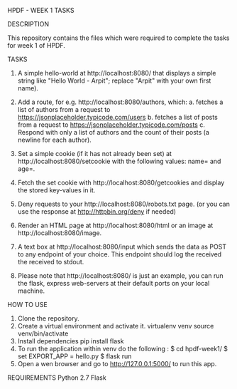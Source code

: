 HPDF - WEEK 1 TASKS

DESCRIPTION

This repository contains the files which were required to complete the tasks for week 1 of HPDF.

TASKS

1. A simple hello-world at http://localhost:8080/ that displays a simple string like "Hello World - Arpit"; replace "Arpit" with your own first name).

2. Add a route, for e.g. http://localhost:8080/authors, which:
	a. fetches a list of authors from a request to https://jsonplaceholder.typicode.com/users
	b. fetches a list of posts from a request to https://jsonplaceholder.typicode.com/posts
	c. Respond with only a list of authors and the count of their posts (a newline for each author).

3. Set a simple cookie (if it has not already been set) at http://localhost:8080/setcookie with the following values: name=<your-first-name> and age=<your-age>.

4. Fetch the set cookie with http://localhost:8080/getcookies and display the stored key-values in it.

5. Deny requests to your http://localhost:8080/robots.txt page. (or you can use the response at http://httpbin.org/deny if needed)

6. Render an HTML page at http://localhost:8080/html or an image at http://localhost:8080/image.

7. A text box at http://localhost:8080/input which sends the data as POST to any endpoint of your choice. This endpoint should log the received the received to stdout.
	
8. Please note that http://localhost:8080/ is just an example, you can run the flask, express web-servers at their default ports on your local machine. 

HOW TO USE

1. Clone the repository. 
2. Create a virtual environment and activate it. 
	virtualenv venv
	source venv/bin/activate
3. Install dependencies
	pip install flask
4. To run the application within venv do the following : 
	$ cd hpdf-week1/
	$ set EXPORT_APP = hello.py
	$ flask run
5. Open a wen browser and go to http://127.0.0.1:5000/ to run this app.


REQUIREMENTS
Python 2.7
Flask

